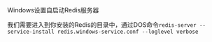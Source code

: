 Windows设置自启动Redis服务器

我们需要进入到你安装的Redis的目录中，通过DOS命令`redis-server --service-install redis.windows-service.conf --loglevel verbose`